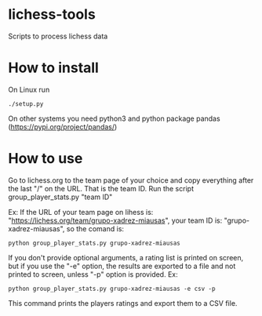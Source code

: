 # lichess-tools
Scripts to process lichess data

# How to install
On Linux run
```
./setup.py
```
On other systems you need python3 and python package pandas (https://pypi.org/project/pandas/)

# How to use
Go to lichess.org to the team page of your choice and copy everything after the last "/" on the URL. That is the team ID.
Run the script group_player_stats.py "team ID"

Ex: If the URL of your team page on lihess is: "https://lichess.org/team/grupo-xadrez-miausas", your team ID is: "grupo-xadrez-miausas", so the comand is:
```
python group_player_stats.py grupo-xadrez-miausas
```

If you don't provide optional arguments, a rating list is printed on screen, but if you use the "-e" option, the results are exported to a file and not printed to screen, unless "-p" option is provided.
Ex:
```
python group_player_stats.py grupo-xadrez-miausas -e csv -p
```
This command prints the players ratings and export them to a CSV file.
